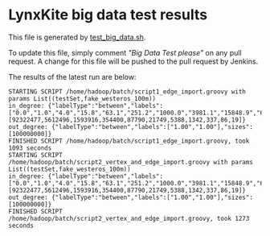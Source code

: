 LynxKite big data test results
==============================

This file is generated by [test_big_data.sh](https://github.com/biggraph/biggraph/blob/master/test_big_data.sh).

To update this file, simply comment _"Big Data Test please"_ on any pull request. A change for this
file will be pushed to the pull request by Jenkins.

The results of the latest run are below:
```
STARTING SCRIPT /home/hadoop/batch/script1_edge_import.groovy with params List((testSet,fake_westeros_100m))
in_degree: {"labelType":"between","labels":["0.0","1.0","4.0","15.8","63.1","251.2","1000.0","3981.1","15848.9","63095.7","251188.4","999999.0"],"sizes":[92322477,5612496,1593916,354400,87790,21749,5388,1342,337,86,19]}
out_degree: {"labelType":"between","labels":["1.00","1.00"],"sizes":[100000000]}
FINISHED SCRIPT /home/hadoop/batch/script1_edge_import.groovy, took 1093 seconds
STARTING SCRIPT /home/hadoop/batch/script2_vertex_and_edge_import.groovy with params List((testSet,fake_westeros_100m))
in_degree: {"labelType":"between","labels":["0.0","1.0","4.0","15.8","63.1","251.2","1000.0","3981.1","15848.9","63095.7","251188.4","999999.0"],"sizes":[92322477,5612496,1593916,354400,87790,21749,5388,1342,337,86,19]}
out_degree: {"labelType":"between","labels":["1.00","1.00"],"sizes":[100000000]}
FINISHED SCRIPT /home/hadoop/batch/script2_vertex_and_edge_import.groovy, took 1273 seconds
```
